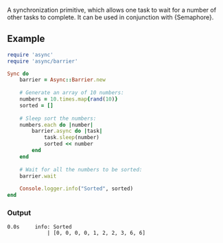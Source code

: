 A synchronization primitive, which allows one task to wait for a number of other tasks to complete. It can be used in conjunction with {Semaphore}.

## Example

~~~ ruby
require 'async'
require 'async/barrier'

Sync do
	barrier = Async::Barrier.new
	
	# Generate an array of 10 numbers:
	numbers = 10.times.map{rand(10)}
	sorted = []
	
	# Sleep sort the numbers:
	numbers.each do |number|
		barrier.async do |task|
			task.sleep(number)
			sorted << number
		end
	end
	
	# Wait for all the numbers to be sorted:
	barrier.wait
	
	Console.logger.info("Sorted", sorted)
end
~~~

### Output

~~~
0.0s     info: Sorted
             | [0, 0, 0, 0, 1, 2, 2, 3, 6, 6]
~~~
